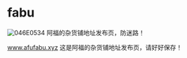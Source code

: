 # fabu
![046E0534](https://user-images.githubusercontent.com/83250450/164977324-75476007-b960-4909-a14f-825804d40ef9.png)
阿福的杂货铺地址发布页，防迷路！

www.afufabu.xyz 这是阿福的杂货铺地址发布页，请好好保存！
